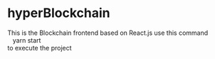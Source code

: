 # hyperBlockchain
This is the Blockchain frontend based on React.js
use this command<br/>
&nbsp;&nbsp;&nbsp;yarn start<br/>
to execute the project


